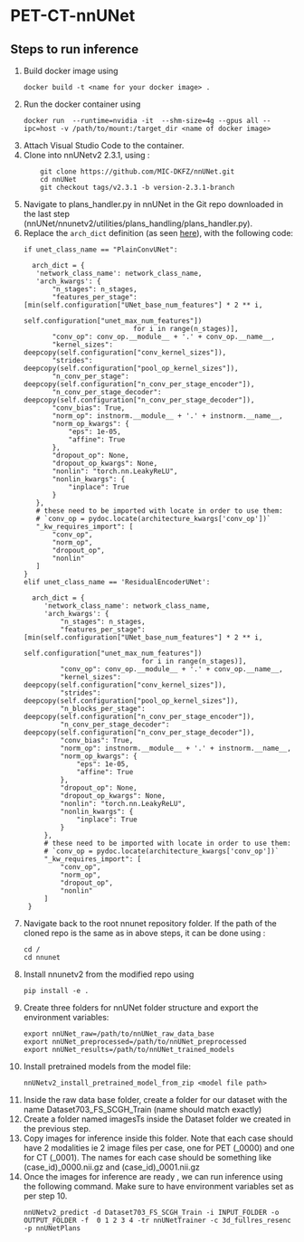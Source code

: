 # PET-CT-nnUNet

## Steps to run inference

1. Build docker image using
     ```
   docker build -t <name for your docker image> .
      ```
3. Run the docker container using
     ```
   docker run  --runtime=nvidia -it  --shm-size=4g --gpus all --ipc=host -v /path/to/mount:/target_dir <name of docker image>
     ```
4. Attach Visual Studio Code to the container.
5. Clone into nnUNetv2 2.3.1, using :
     ```
         git clone https://github.com/MIC-DKFZ/nnUNet.git
         cd nnUNet
         git checkout tags/v2.3.1 -b version-2.3.1-branch
     ```
6. Navigate to plans_handler.py in nnUNet in the Git repo downloaded in the last step (nnUNet/nnunetv2/utilities/plans_handling/plans_handler.py).
7. Replace the ```arch_dict``` definition (as seen [here](https://github.com/MIC-DKFZ/nnUNet/blob/master/nnunetv2/utilities/plans_handling/plans_handler.py#L57)), with the following code:
     ```
     if unet_class_name == "PlainConvUNet":
       
       arch_dict = {
        'network_class_name': network_class_name,
        'arch_kwargs': {
            "n_stages": n_stages,
            "features_per_stage": [min(self.configuration["UNet_base_num_features"] * 2 ** i,
                                    self.configuration["unet_max_num_features"])
                                for i in range(n_stages)],
            "conv_op": conv_op.__module__ + '.' + conv_op.__name__,
            "kernel_sizes": deepcopy(self.configuration["conv_kernel_sizes"]),
            "strides": deepcopy(self.configuration["pool_op_kernel_sizes"]),
            "n_conv_per_stage": deepcopy(self.configuration["n_conv_per_stage_encoder"]),
            "n_conv_per_stage_decoder": deepcopy(self.configuration["n_conv_per_stage_decoder"]),
            "conv_bias": True,
            "norm_op": instnorm.__module__ + '.' + instnorm.__name__,
            "norm_op_kwargs": {
                "eps": 1e-05,
                "affine": True
            },
            "dropout_op": None,
            "dropout_op_kwargs": None,
            "nonlin": "torch.nn.LeakyReLU",
            "nonlin_kwargs": {
                "inplace": True
            }
        },
        # these need to be imported with locate in order to use them:
        # `conv_op = pydoc.locate(architecture_kwargs['conv_op'])`
        "_kw_requires_import": [
            "conv_op",
            "norm_op",
            "dropout_op",
            "nonlin"
        ]
    }
    elif unet_class_name == 'ResidualEncoderUNet':
       
       arch_dict = {
          'network_class_name': network_class_name,
          'arch_kwargs': {
              "n_stages": n_stages,
              "features_per_stage": [min(self.configuration["UNet_base_num_features"] * 2 ** i,
                                      self.configuration["unet_max_num_features"])
                                  for i in range(n_stages)],
              "conv_op": conv_op.__module__ + '.' + conv_op.__name__,
              "kernel_sizes": deepcopy(self.configuration["conv_kernel_sizes"]),
              "strides": deepcopy(self.configuration["pool_op_kernel_sizes"]),
              "n_blocks_per_stage": deepcopy(self.configuration["n_conv_per_stage_encoder"]),
              "n_conv_per_stage_decoder": deepcopy(self.configuration["n_conv_per_stage_decoder"]),
              "conv_bias": True,
              "norm_op": instnorm.__module__ + '.' + instnorm.__name__,
              "norm_op_kwargs": {
                  "eps": 1e-05,
                  "affine": True
              },
              "dropout_op": None,
              "dropout_op_kwargs": None,
              "nonlin": "torch.nn.LeakyReLU",
              "nonlin_kwargs": {
                  "inplace": True
              }
          },
          # these need to be imported with locate in order to use them:
          # `conv_op = pydoc.locate(architecture_kwargs['conv_op'])`
          "_kw_requires_import": [
              "conv_op",
              "norm_op",
              "dropout_op",
              "nonlin"
          ]
      }
     ```
8. Navigate back to the root nnunet repository folder. If the path of the cloned repo is the same as in above steps, it can be done using :
     ```
     cd /
     cd nnunet
     ```
9. Install nnunetv2 from the modified repo using
    ```
    pip install -e .
    ```
10. Create three folders for nnUNet folder structure and export the environment variables:
    ```
    export nnUNet_raw=/path/to/nnUNet_raw_data_base
    export nnUNet_preprocessed=/path/to/nnUNet_preprocessed
    export nnUNet_results=/path/to/nnUNet_trained_models
    ```
12. Install pretrained models from the model file:
    ```
    nnUNetv2_install_pretrained_model_from_zip <model file path>
    ```
11. Inside the raw data base folder,  create a folder for our dataset with the name Dataset703_FS_SCGH_Train  (name should match exactly)
12. Create a folder named imagesTs inside the Dataset folder we created in the previous step.
13. Copy images for inference inside this folder. Note that each case should have 2 modalities ie 2 image files per case, one for PET (_0000) and one for CT (_0001). The names for each case should be something like (case_id)_0000.nii.gz and (case_id)_0001.nii.gz
14. Once the images for inference are ready , we can run inference using the following command. Make sure to have environment variables set as per step 10.
    ```
    nnUNetv2_predict -d Dataset703_FS_SCGH_Train -i INPUT_FOLDER -o OUTPUT_FOLDER -f  0 1 2 3 4 -tr nnUNetTrainer -c 3d_fullres_resenc -p nnUNetPlans
    ```
   
